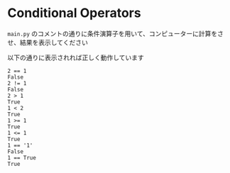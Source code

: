 # Conditional Operators

`main.py` のコメントの通りに条件演算子を用いて、コンピューターに計算をさせ、結果を表示してください

以下の通りに表示されれば正しく動作しています

```
2 == 1
False
2 != 1
False
2 > 1
True
1 < 2
True
1 >= 1
True
1 <= 1
True
1 == '1'
False
1 == True
True
```
